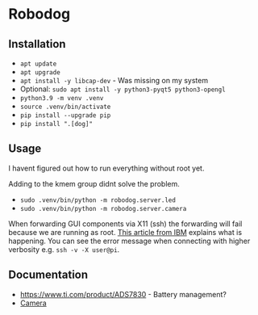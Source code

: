 # Robodog

## Installation

- `apt update`
- `apt upgrade`
- `apt install -y libcap-dev` - Was missing on my system
- Optional: `sudo apt install -y python3-pyqt5 python3-opengl`
- `python3.9 -m venv .venv`
- `source .venv/bin/activate`
- `pip install --upgrade pip`
- `pip install ".[dog]"`

## Usage

I havent figured out how to run everything without root yet.

Adding to the kmem group didnt solve the problem.

- `sudo .venv/bin/python -m robodog.server.led`
- `sudo .venv/bin/python -m robodog.server.camera`

When forwarding GUI components via X11 (ssh) the forwarding will fail because we are running as root.
[This article from IBM](https://www.ibm.com/support/pages/x11-forwarding-ssh-connection-rejected-because-wrong-authentication) explains what is happening.
You can see the error message when connecting with higher verbosity e.g. `ssh -v -X user@pi`.


## Documentation

- https://www.ti.com/product/ADS7830 - Battery management?
- [Camera](https://datasheets.raspberrypi.com/camera/picamera2-manual.pdf)

